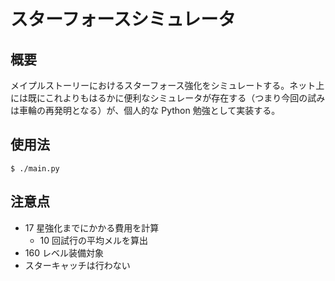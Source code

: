 # スターフォースシミュレータ

## 概要

メイプルストーリーにおけるスターフォース強化をシミュレートする。ネット上には既にこれよりもはるかに便利なシミュレータが存在する（つまり今回の試みは車輪の再発明となる）が、個人的な Python 勉強として実装する。

## 使用法

```
$ ./main.py
```

## 注意点

- 17 星強化までにかかる費用を計算
  - 10 回試行の平均メルを算出
- 160 レベル装備対象
- スターキャッチは行わない
